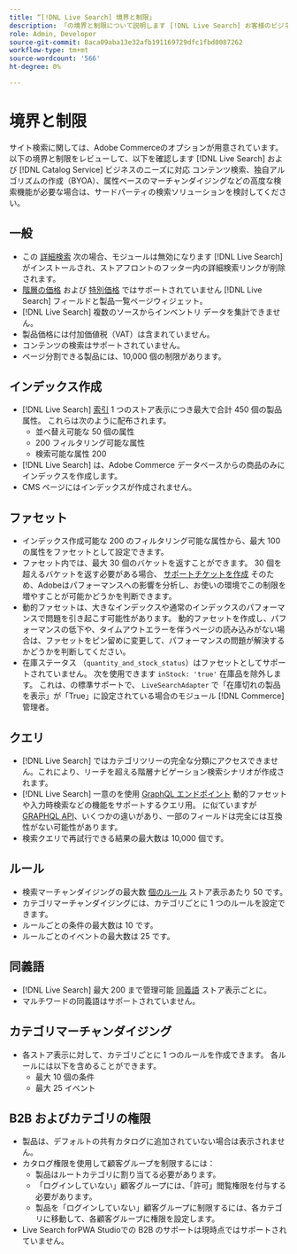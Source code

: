 ```yaml
---
title: “[!DNL Live Search] 境界と制限」
description: 「の境界と制限について説明します [!DNL Live Search] お客様のビジネス・ニーズを満たすことを保証します。」
role: Admin, Developer
source-git-commit: 8aca09aba13e32afb191169729dfc1fbd0087262
workflow-type: tm+mt
source-wordcount: '566'
ht-degree: 0%

---
```


# 境界と制限

サイト検索に関しては、Adobe Commerceのオプションが用意されています。 以下の境界と制限をレビューして、以下を確認します [!DNL Live Search] および [!DNL Catalog Service] ビジネスのニーズに対応 コンテンツ検索、独自アルゴリズムの作成（BYOA）、属性ベースのマーチャンダイジングなどの高度な検索機能が必要な場合は、サードパーティの検索ソリューションを検討してください。

## 一般

- この [詳細検索](https://experienceleague.adobe.com/en/docs/commerce-admin/catalog/catalog/search/search) 次の場合、モジュールは無効になります [!DNL Live Search] がインストールされ、ストアフロントのフッター内の詳細検索リンクが削除されます。
- [階層の価格](https://experienceleague.adobe.com/en/docs/commerce-admin/catalog/products/pricing/product-price-tier) および [特別価格](https://experienceleague.adobe.com/en/docs/commerce-admin/catalog/products/pricing/product-price-special) ではサポートされていません [!DNL Live Search] フィールドと製品一覧ページウィジェット。
- [!DNL Live Search] 複数のソースからインベントリ データを集計できません。
- 製品価格には付加価値税（VAT）は含まれていません。
- コンテンツの検索はサポートされていません。
- ページ分割できる製品には、10,000 個の制限があります。

## インデックス作成

- [!DNL Live Search] [索引](indexing.md) 1 つのストア表示につき最大で合計 450 個の製品属性。 これらは次のように配布されます。
   - 並べ替え可能な 50 個の属性
   - 200 フィルタリング可能な属性
   - 検索可能な属性 200
- [!DNL Live Search] は、Adobe Commerce データベースからの商品のみにインデックスを作成します。
- CMS ページにはインデックスが作成されません。

## ファセット

- インデックス作成可能な 200 のフィルタリング可能な属性から、最大 100 の属性をファセットとして設定できます。
- ファセット内では、最大 30 個のバケットを返すことができます。 30 個を超えるバケットを返す必要がある場合、 [サポートチケットを作成](https://experienceleague.adobe.com/en/docs/commerce-knowledge-base/kb/help-center-guide/magento-help-center-user-guide) そのため、Adobeはパフォーマンスへの影響を分析し、お使いの環境でこの制限を増やすことが可能かどうかを判断できます。
- 動的ファセットは、大きなインデックスや通常のインデックスのパフォーマンスで問題を引き起こす可能性があります。 動的ファセットを作成し、パフォーマンスの低下や、タイムアウトエラーを伴うページの読み込みがない場合は、ファセットをピン留めに変更して、パフォーマンスの問題が解決するかどうかを判断してください。
- 在庫ステータス （`quantity_and_stock_status`）はファセットとしてサポートされていません。 次を使用できます `inStock: 'true'` 在庫品を除外します。 これは、の標準サポートで、 `LiveSearchAdapter` で「在庫切れの製品を表示」が「True」に設定されている場合のモジュール [!DNL Commerce] 管理者。

## クエリ

- [!DNL Live Search] ではカテゴリツリーの完全な分類にアクセスできません。これにより、リーチを超える階層ナビゲーション検索シナリオが作成されます。
- [!DNL Live Search] 一意のを使用 [GraphQL エンドポイント](https://developer.adobe.com/commerce/services/graphql/live-search/) 動的ファセットや入力時検索などの機能をサポートするクエリ用。 に似ていますが [GRAPHQL API](https://developer.adobe.com/commerce/webapi/graphql/)、いくつかの違いがあり、一部のフィールドは完全には互換性がない可能性があります。
- 検索クエリで再試行できる結果の最大数は 10,000 個です。

## ルール

- 検索マーチャンダイジングの最大数 [個のルール](rules.md) ストア表示あたり 50 です。
- カテゴリマーチャンダイジングには、カテゴリごとに 1 つのルールを設定できます。
- ルールごとの条件の最大数は 10 です。
- ルールごとのイベントの最大数は 25 です。

## 同義語

- [!DNL Live Search] 最大 200 まで管理可能 [同義語](synonyms.md) ストア表示ごとに。
- マルチワードの同義語はサポートされていません。

## カテゴリマーチャンダイジング

- 各ストア表示に対して、カテゴリごとに 1 つのルールを作成できます。 各ルールには以下を含めることができます。
   - 最大 10 個の条件
   - 最大 25 イベント

## B2B およびカテゴリの権限

- 製品は、デフォルトの共有カタログに追加されていない場合は表示されません。
- カタログ権限を使用して顧客グループを制限するには：
   - 製品はルートカテゴリに割り当てる必要があります。
   - 「ログインしていない」顧客グループには、「許可」閲覧権限を付与する必要があります。
   - 製品を「ログインしていない」顧客グループに制限するには、各カテゴリに移動して、各顧客グループに権限を設定します。
- Live Search forPWA Studioでの B2B のサポートは現時点ではサポートされていません。
